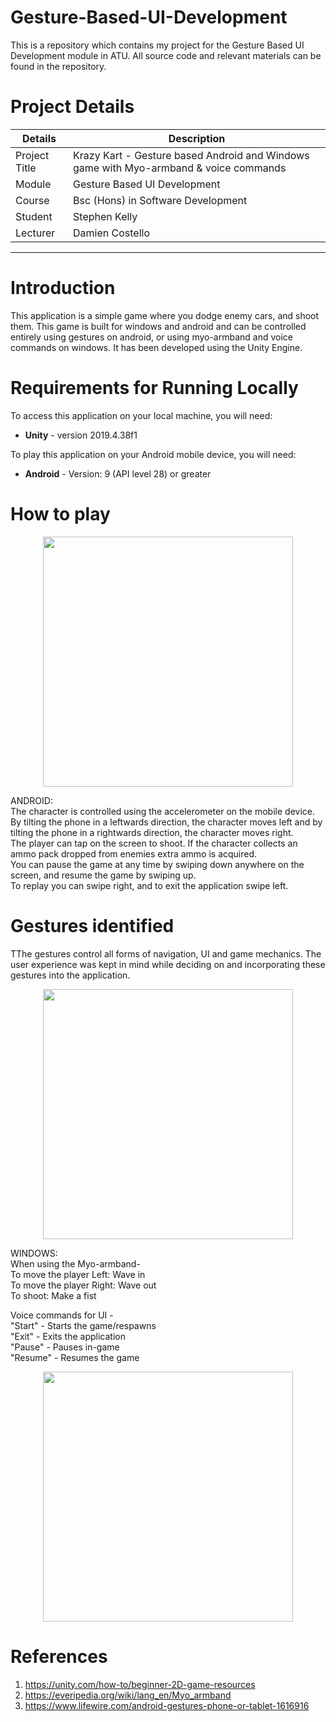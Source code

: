 # Gesture-Based-UI-Development

This is a repository which contains my project for the Gesture Based UI Development module in ATU. All source code and relevant materials can be found in the repository.
# Project Details

| Details | Description |
| ----------- | ----------- |
| Project Title | Krazy Kart - Gesture based Android and Windows game with Myo-armband & voice commands |
| Module | Gesture Based UI Development |
| Course | Bsc (Hons) in Software Development |
| Student | Stephen Kelly |
| Lecturer | Damien Costello |

---
# Introduction
This application is a simple game where you dodge enemy cars, and shoot them. This game is built for windows and android and can be controlled entirely using gestures on android, or using myo-armband and voice commands on windows. It has been developed using the Unity Engine.

# Requirements for Running Locally
To access this application on your local machine, you will need:
* **Unity** - version 2019.4.38f1

To play this application on your Android mobile device, you will need:
* **Android** - Version: 9 (API level 28) or greater

# How to play

<p align="center">
<img src="https://github.com/Stephen313k/KrazyKart/blob/main/Documentation/img/game.PNG" height = "400">
</p>

ANDROID: <br />
The character is controlled using the accelerometer on the mobile device. <br />
By tilting the phone in a leftwards direction, the character moves left and by tilting the phone in a rightwards direction, the character moves right. 
<br />The player can tap on the screen to shoot. If the character collects an ammo pack dropped from enemies extra ammo is acquired. 
<br />You can pause the game at any time by swiping down anywhere on the screen, and resume the game by swiping up. 
<br />To replay you can swipe right, and to exit the application swipe left.

# Gestures identified
TThe gestures control all forms of navigation, UI and game mechanics. The user experience was kept in mind while deciding on and incorporating these gestures into the application.

<p align="center">
<img src="https://github.com/Stephen313k/KrazyKart/blob/main/Documentation/img/Gestures.png" height = "400">
</p>

WINDOWS:<br />
When using the Myo-armband- <br />
To move the player Left: Wave in <br />
To move the player Right: Wave out <br />
To shoot: Make a fist <br />

Voice commands for UI - <br />
"Start" - Starts the game/respawns <br />
"Exit" - Exits the application <br />
"Pause" - Pauses in-game <br />
"Resume" - Resumes the game <br />

<p align="center">
<img src="https://github.com/Stephen313k/KrazyKart/blob/main/Documentation/img/myo.PNG" height = "400">
</p>

# References
1. https://unity.com/how-to/beginner-2D-game-resources
2. https://everipedia.org/wiki/lang_en/Myo_armband
3. https://www.lifewire.com/android-gestures-phone-or-tablet-1616916

